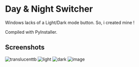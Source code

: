 # Day & Night Switcher
Windows lacks of a Light/Dark mode button. So, i created mine !

Compiled with PyInstaller.

## Screenshots
![translucenttb](https://github.com/user-attachments/assets/84f01196-4073-475b-b3a6-2a48e4379810)
![light](https://github.com/user-attachments/assets/c8a3e2c5-fffb-489c-9b17-09cbdc95185e)
![dark](https://github.com/user-attachments/assets/6f792b44-c0db-42a9-80af-3999ab5a7c8c)
![image](https://github.com/user-attachments/assets/18dc20de-939e-4d0e-8eb8-2ae7830efb79)

